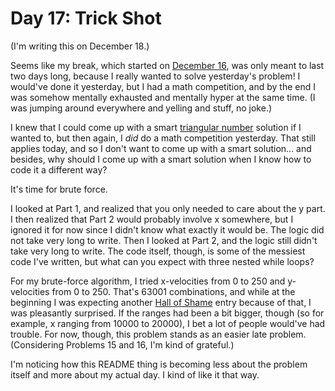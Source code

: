# Day 17: Trick Shot
(I'm writing this on December 18.)

Seems like my break, which started on [December 16](https://github.com/Daphne-Qin/AdventOfCode2021/tree/main/Problem16#day-16-packet-decoder), was only meant to last two days long, because I really wanted to solve yesterday's problem! I would've done it yesterday, but I had a math competition, and by the end I was somehow mentally exhausted and mentally hyper at the same time. (I was jumping around everywhere and yelling and stuff, no joke.)

I knew that I could come up with a smart [triangular number](https://en.wikipedia.org/wiki/Triangular_number) solution if I wanted to, but then again, I *did* do a math competition yesterday. That still applies today, and so I don't want to come up with a smart solution... and besides, why should I come up with a smart solution when I know how to code it a different way?

It's time for brute force.

I looked at Part 1, and realized that you only needed to care about the y part. I then realized that Part 2 would probably involve x somewhere, but I ignored it for now since I didn't know what exactly it would be. The logic did not take very long to write. Then I looked at Part 2, and the logic still didn't take very long to write. The code itself, though, is some of the messiest code I've written, but what can you expect with three nested while loops?

For my brute-force algorithm, I tried x-velocities from 0 to 250 and y-velocities from 0 to 250. That's 63001 combinations, and while at the beginning I was expecting another [Hall of Shame](https://github.com/Daphne-Qin/AdventOfCode2021#longest-runtimes-hall-of-shame-fame) entry because of that, I was pleasantly surprised. If the ranges had been a bit bigger, though (so for example, x ranging from 10000 to 20000), I bet a lot of people would've had trouble. For now, though, this problem stands as an easier late problem. (Considering Problems 15 and 16, I'm kind of grateful.)


I'm noticing how this README thing is becoming less about the problem itself and more about my actual day. I kind of like it that way.

